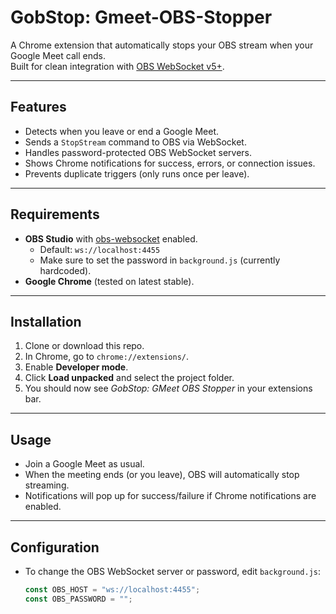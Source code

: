 # GobStop: Gmeet-OBS-Stopper

A Chrome extension that automatically stops your OBS stream when your Google Meet call ends.  
Built for clean integration with [OBS WebSocket v5+](https://github.com/obsproject/obs-websocket).

---

## Features
- Detects when you leave or end a Google Meet.
- Sends a `StopStream` command to OBS via WebSocket.
- Handles password-protected OBS WebSocket servers.
- Shows Chrome notifications for success, errors, or connection issues.
- Prevents duplicate triggers (only runs once per leave).

---

## Requirements
- **OBS Studio** with [obs-websocket](https://github.com/obsproject/obs-websocket) enabled.  
  - Default: `ws://localhost:4455`  
  - Make sure to set the password in `background.js` (currently hardcoded).
- **Google Chrome** (tested on latest stable).

---

## Installation
1. Clone or download this repo.
2. In Chrome, go to `chrome://extensions/`.
3. Enable **Developer mode**.
4. Click **Load unpacked** and select the project folder.
5. You should now see *GobStop: GMeet OBS Stopper* in your extensions bar.

---

## Usage
- Join a Google Meet as usual.
- When the meeting ends (or you leave), OBS will automatically stop streaming.
- Notifications will pop up for success/failure if Chrome notifications are enabled.

---

## Configuration
- To change the OBS WebSocket server or password, edit `background.js`:
  ```js
  const OBS_HOST = "ws://localhost:4455";
  const OBS_PASSWORD = "";
